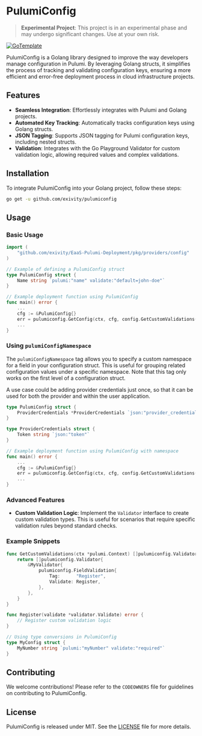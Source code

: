 # PulumiConfig

> **Experimental Project**: This project is in an experimental phase and may undergo significant changes. Use at your own risk.

[![GoTemplate](https://img.shields.io/badge/go/template-black?logo=go)](https://github.com/SchwarzIT/go-template)

PulumiConfig is a Golang library designed to improve the way developers manage configuration in Pulumi. By leveraging Golang structs, it simplifies the process of tracking and validating configuration keys, ensuring a more efficient and error-free deployment process in cloud infrastructure projects.

## Features

- **Seamless Integration**: Effortlessly integrates with Pulumi and Golang projects.
- **Automated Key Tracking**: Automatically tracks configuration keys using Golang structs.
- **JSON Tagging**: Supports JSON tagging for Pulumi configuration keys, including nested structs.
- **Validation**: Integrates with the Go Playground Validator for custom validation logic, allowing required values and complex validations.

## Installation

To integrate PulumiConfig into your Golang project, follow these steps:

```bash
go get -u github.com/exivity/pulumiconfig
```

## Usage

### Basic Usage

```go
import (
    "github.com/exivity/EaaS-Pulumi-Deployment/pkg/providers/config"
)

// Example of defining a PulumiConfig struct
type PulumiConfig struct {
    Name string `pulumi:"name" validate:"default=john-doe"`
}

// Example deployment function using PulumiConfig
func main() error {
    ...
    cfg := &PulumiConfig{}
    err = pulumiconfig.GetConfig(ctx, cfg, config.GetCustomValidations(ctx)...)
    ...
}
```

### Using `pulumiConfigNamespace`

The `pulumiConfigNamespace` tag allows you to specify a custom namespace for a field in your configuration struct. This is useful for grouping related configuration values under a specific namespace. Note that this tag only works on the first level of a configuration struct.

A use case could be adding provider credentials just once, so that it can be used for both the provider and within the user application.

```go
type PulumiConfig struct {
    ProviderCredentials *ProviderCredentials `json:"provider_credentials" pulumiConfigNamespace:"provider" validate:"required"`
}

type ProviderCredentials struct {
    Token string `json:"token"`
}

// Example deployment function using PulumiConfig with namespace
func main() error {
    ...
    cfg := &PulumiConfig{}
    err = pulumiconfig.GetConfig(ctx, cfg, config.GetCustomValidations(ctx)...)
    ...
}
```

### Advanced Features

- **Custom Validation Logic**: Implement the `Validator` interface to create custom validation types. This is useful for scenarios that require specific validation rules beyond standard checks.

### Example Snippets

```go
func GetCustomValidations(ctx *pulumi.Context) []pulumiconfig.Validator {
    return []pulumiconfig.Validator{
        &MyValidator{
            pulumiconfig.FieldValidation{
                Tag:      "Register",
                Validate: Register,
            },
        },
    }
}

func Register(validate *validator.Validate) error {
    // Register custom validation logic
}

// Using type conversions in PulumiConfig
type MyConfig struct {
    MyNumber string `pulumi:"myNumber" validate:"required"`
}
```

## Contributing

We welcome contributions! Please refer to the `CODEOWNERS` file for guidelines on contributing to PulumiConfig.

## License

PulumiConfig is released under MIT. See the [LICENSE](./LICENSE) file for more details.
